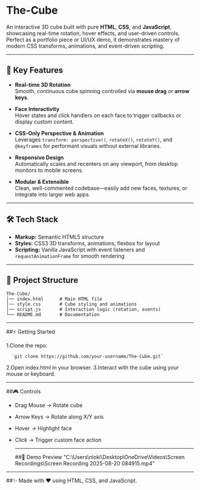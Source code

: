 # The-Cube

An interactive 3D cube built with pure **HTML**, **CSS**, and **JavaScript**, showcasing real-time rotation, hover effects, and user-driven controls. Perfect as a portfolio piece or UI/UX demo, it demonstrates mastery of modern CSS transforms, animations, and event-driven scripting.

---

## 🚀 Key Features

- **Real-time 3D Rotation**  
  Smooth, continuous cube spinning controlled via **mouse drag** or **arrow keys**.

- **Face Interactivity**  
  Hover states and click handlers on each face to trigger callbacks or display custom content.

- **CSS-Only Perspective & Animation**  
  Leverages `transform: perspective()`, `rotateX()`, `rotateY()`, and `@keyframes` for performant visuals without external libraries.

- **Responsive Design**  
  Automatically scales and recenters on any viewport, from desktop monitors to mobile screens.

- **Modular & Extensible**  
  Clean, well-commented codebase—easily add new faces, textures, or integrate into larger web apps.

---

## 🛠 Tech Stack

- **Markup:** Semantic HTML5 structure  
- **Styles:** CSS3 3D transforms, animations, flexbox for layout  
- **Scripting:** Vanilla JavaScript with event listeners and `requestAnimationFrame` for smooth rendering  

---

## 📂 Project Structure

```
The-Cube/
│── index.html      # Main HTML file
│── style.css       # Cube styling and animations
│── script.js       # Interaction logic (rotation, events)
└── README.md       # Documentation
```
---
##⚡ Getting Started

1.Clone the repo:

      `git clone https://github.com/your-username/The-Cube.git`

2.Open index.html in your browser.
3.Interact with the cube using your mouse or keyboard.

---

##🎮 Controls

- Drag Mouse → Rotate cube
- Arrow Keys → Rotate along X/Y axis
- Hover → Highlight face
- Click → Trigger custom face action

  ---

  ##📸 Demo Preview
  "C:\Users\nloki\Desktop\OneDrive\Videos\Screen Recordings\Screen Recording 2025-08-20 084915.mp4"
---

##✨ Made with ❤️ using HTML, CSS, and JavaScript.
